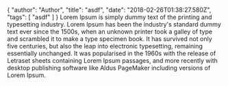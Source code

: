 {
"author": "Author",
  "title": "asdf",
  "date": "2018-02-26T01:38:27.580Z",
  "tags": [
    "asdf"
  ]
}
Lorem Ipsum is simply dummy text of the printing and typesetting industry. Lorem Ipsum has been the industry's standard dummy text ever since the 1500s, when an unknown printer took a galley of type and scrambled it to make a type specimen book. It has survived not only five centuries, but also the leap into electronic typesetting, remaining essentially unchanged. It was popularised in the 1960s with the release of Letraset sheets containing Lorem Ipsum passages, and more recently with desktop publishing software like Aldus PageMaker including versions of Lorem Ipsum.

